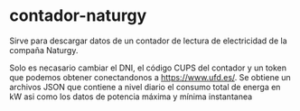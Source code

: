 # contador-naturgy

Sirve para descargar datos de un contador de lectura de electricidad de la compaña Naturgy.

Solo es necasario cambiar el DNI, el código CUPS del contador y un token que podemos obtener conectandonos a https://www.ufd.es/. Se obtiene un archivos JSON que contiene a nivel diario el consumo total de energa en kW asi como los datos de potencia máxima y mínima instantanea
